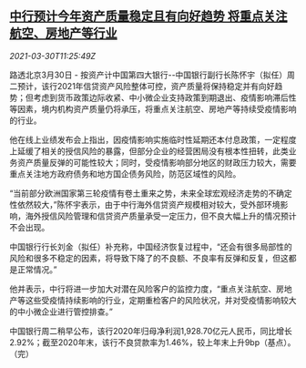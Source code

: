 <!--1617103862000-->
[中行预计今年资产质量稳定且有向好趋势 将重点关注航空、房地产等行业](https://cn.reuters.com/article/china-boc-loan-assets-0330-idCNKBS2BM1GP)
------

<div><i>2021-03-30T11:25:49Z</i></div><p>路透北京3月30日 - 按资产计中国第四大银行--中国银行副行长陈怀宇（拟任）周二预计，该行2021年信贷资产风险整体可控，资产质量将保持稳定并有向好趋势；但考虑到货币政策边际收紧、中小微企业支持政策到期退出、疫情影响滞后性等因素，境内机构资产质量仍将承压，将重点关注航空、房地产等持续受疫情影响的行业。</p><p>他在线上业绩发布会上指出，因疫情影响实施临时性延期还本付息政策，一定程度上延缓了相关的授信风险的暴露，但部分企业的经营困局没有根本性扭转，此类业务资产质量反弹的可能性较大；同时，受疫情影响部分地区的财政压力较大，需要重点关注地方政府债务和地方国企债务风险，防范区域性的风险。</p><p>“当前部分欧洲国家第三轮疫情有卷土重来之势，未来全球宏观经济走势的不确定性依然较大，”陈怀宇表示，由于中行海外信贷资产规模相对较大，受外部环境影响，海外授信风险管理和信贷资产质量承受一定压力，但不良大幅上升的情况预计不会出现。</p><p>中国银行行长刘金（拟任）补充称，中国经济恢复过程中，“还会有很多局部性的风险和很多不稳定的因素，将导致下降了的不良额、不良率有反弹和反复，但这都是正常情况。”</p><p>他并表示，中行将进一步加大对潜在风险客户的监控力度，“重点关注航空、房地产等这些受疫情持续影响的行业，定期重检客户的风险状况，并对受疫情影响较大的中小微企业进行管控排查。”</p><p>中国银行周二稍早公布，该行2020年归母净利润1,928.70亿元人民币，同比增长2.92%；截至2020年末，该行不良贷款率为1.46%，较上年末上升9bp（基点）。（完）</p>
